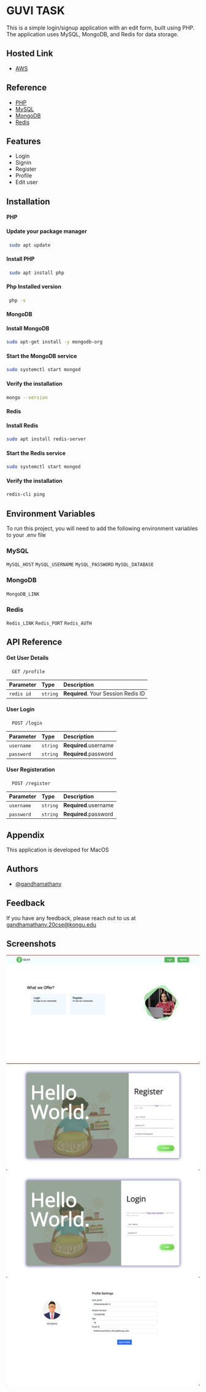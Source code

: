 # GUVI TASK

This is a simple login/signup application with an edit form, built using PHP. The application uses MySQL, MongoDB, and Redis for data storage.

## Hosted Link

- [AWS](http://34.205.84.110/)

## Reference

- [PHP](https://www.php.net/docs.php)
- [MySQL](https://www.php.net/manual/en/mysql.php)
- [MongoDB](https://www.php.net/manual/en/book.mongodb.php)
- [Redis](https://redis.io/docs/)

## Features

- Login
- Signin
- Register
- Profile
- Edit user

## Installation

#### PHP

#### Update your package manager

```bash
 sudo apt update
```

#### Install PHP

```bash
 sudo apt install php
```

#### Php Installed version

```bash
 php -v
```

#### MongoDB

#### Install MongoDB

```bash
sudo apt-get install -y mongodb-org
```

#### Start the MongoDB service

```bash
sudo systemctl start mongod
```

#### Verify the installation

```bash
mongo --version
```

#### Redis

#### Install Redis

```bash
sudo apt install redis-server
```

#### Start the Redis service

```bash
sudo systemctl start mongod
```

#### Verify the installation

```bash
redis-cli ping
```

## Environment Variables

To run this project, you will need to add the following environment variables to your .env file

### MySQL

`MySQL_HOST`
`MySQL_USERNAME`
`MySQL_PASSWORD`
`MySQL_DATABASE`

### MongoDB

`MongoDB_LINK`

### Redis

`Redis_LINK`
`Redis_PORT`
`Redis_AUTH`

## API Reference

#### Get User Details

```http
  GET /profile
```

| Parameter  | Type     | Description                         |
| :--------- | :------- | :---------------------------------- |
| `redis id` | `string` | **Required**. Your Session Redis ID |

#### User Login

```http
  POST /login
```

| Parameter  | Type     | Description           |
| :--------- | :------- | :-------------------- |
| `username` | `string` | **Required**.username |
| `password` | `string` | **Required**.password |

#### User Registeration

```http
  POST /register
```

| Parameter  | Type     | Description           |
| :--------- | :------- | :-------------------- |
| `username` | `string` | **Required**.username |
| `password` | `string` | **Required**.password |

## Appendix

This application is developed for MacOS

## Authors

- [@gandhamathanv](https://www.github.com/gandhamathanv)

## Feedback

If you have any feedback, please reach out to us at gandhamathanv.20cse@kongu.edu

## Screenshots

![INDEX](./screenshots/1.png)
![REGISTER](./screenshots/4.png)
![LOGIN](./screenshots/2.png)
![PROFILE](./screenshots/3.png)
